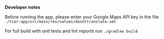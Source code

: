 **Developer notes**

Before running the app, please enter your Google Maps API key in the file `./tier-app/src/main/res/values/donottranslate.xml`

For full build with unit tests and lint reports run `./gradlew build`
